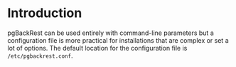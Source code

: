 # Introduction

pgBackRest can be used entirely with command-line parameters but a configuration file is more practical for installations that are complex or set a lot of options. The default location for the configuration file is `/etc/pgbackrest.conf`.